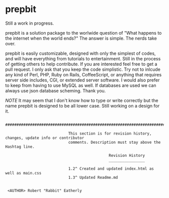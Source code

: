 # prepbit

Still a work in progress. 

prepbit is a solution package to the worlwide question of "What happens to the internet when the world ends?" The answer is simple. The nerds take over. 

prepbit is easily customizable, designed with only the simplest of codes, and will have everything from tutorials to entertainment. Still in the process of getting others to help contribute. If you are interested feel free to get a pull request. I only ask that you keep the code simplistic. Try not to inlcude any kind of Perl, PHP, Ruby on Rails, CoffeeScript, or anything that requires server side includes, CGI, or extended server software. I would also prefer to keep from having to use MySQL as well. If databases are used we can always use json database scheming.  Thank you. 

*NOTE* It may seem that I don't know how to type or write correctly but the name prepbit is designed to be all lower case. Still working on a design for it. 

                  ##########################################################################################

                                This section is for revision history, changes, update info or contributor
                                comments. Description must stay above the Hashtag line. 
                                
                                                  Revision History
                                                  ________________
                                                  
                                1.2^ Created and updated index.html as well as main.css
                                1.3^ Updated Readme.md
~~~~~~~~~~~~~~~~~~~~~~~~~~~~~~~~~~~~~~~~~~~~~~~~~~~~~~~~~~~~~~~~~~~~~~~~~~~~~~~~~~~~~~~~~~~~~~~~~~~~~~~~~~~~~~~~~~~~~~~~~~~~~~~~~~~~~~~~~~~

 <AUTHOR> Robert "Rabbit" Eatherly
